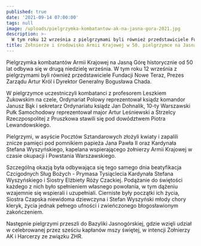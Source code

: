 ```yaml
---
published: true
date: '2021-09-14 07:00:00'
tags: null
image: /uploads/pielgrzymka-kombatantow-ak-na-jasna-gora-2021.jpg
description: >-
  W tym roku 12 września z pielgrzymami byli również przedstawiciele Fundacji Nowe Teraz.
title: Żołnierze i środowisko Armii Krajowej w 50. pielgrzymce na Jasną Górę
---
```


Pielgrzymka kombatantów Armii Krajowej na Jasną Górę historycznie od 50 lat odbywa się w drugą niedzielę września. W tym roku 12 września z pielgrzymami byli również przedstawiciele Fundacji Nowe Teraz, Prezes Zarządu Artur Król i Dyrektor Generalny Bogusława Chada. 

W pielgrzymce uczestniczyli kombatanci z profesorem Leszkiem Żukowskim na czele, Ordynariat Polowy reprezentował ksiądz komandor Janusz Bąk i sekretarz Ordynariatu ksiądz Jan Dohnalik, 10-ty Warszawski Pułk Samochodowy reprezentował major Artur Leśniewski a Strzelcy Rzeczpospolitej z Pruszkowa stawili się pod dowództwem Piotra Lewandowskiego.

Pielgrzymi, w asyście Pocztów Sztandarowych złożyli kwiaty i zapalili znicze pamięci pod pomnikiem papieża Jana Pawła II oraz Kardynała Stefana Wyszyńskiego, kapelana wspierającego żołnierzy Armii Krajowej w czasie okupacji i Powstania Warszawskiego. 

Szczególną okazją była odbywająca się tego samego dnia beatyfikacja Czcigodnych Sług Bożych - Prymasa Tysiąclecia Kardynała Stefana Wyszyńskiego i Siostry Elżbiety Róży Czackiej. Podążanie do świętości każdego z nich było spełnieniem własnego powołania, w tym dążeniu wzajemnie się wspierali i uzupełniali. Cierniste były początki ich życia, Siostra Czapska niewidoma dziewczyna i Stefan Wyszyński młody chory kleryk, życia jednak pełnego ufności i zwieńczonego błogosławionym zakończeniem.

Następnie pielgrzymi przeszli do Bazyliki Jasnogórskiej, gdzie wzięli udział w celebrowanej przez sześciu kapłanów mszy świętej, w intencji Żołnierzy AK i Harcerzy ze związku ZHR.

